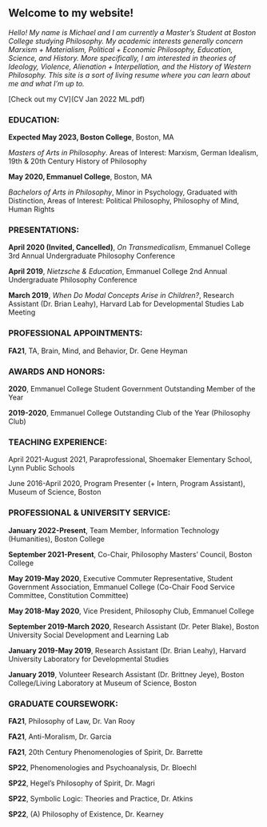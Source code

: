 ## Welcome to my website!

*Hello! My name is Michael and I am currently a Master’s Student at Boston College studying Philosophy. My academic interests generally concern Marxism + Materialism, Political + Economic Philosophy, Education, Science, and History. More specifically, I am interested in theories of Ideology, Violence, Alienation + Interpellation, and the History of Western Philosophy. This site is a sort of living resume where you can learn about me and what I’m up to.*

[Check out my CV](CV Jan 2022 ML.pdf)

### EDUCATION:

**Expected May 2023, Boston College**, Boston, MA

*Masters of Arts in Philosophy*. Areas of Interest: Marxism, German Idealism, 19th & 20th Century History of Philosophy

**May 2020, Emmanuel College**, Boston, MA

*Bachelors of Arts in Philosophy*, Minor in Psychology, Graduated with Distinction, Areas of Interest: Political Philosophy, Philosophy of Mind, Human Rights

### PRESENTATIONS:

**April 2020 (Invited, Cancelled)**, *On Transmedicalism*, Emmanuel College 3rd Annual Undergraduate Philosophy Conference

**April 2019**, *Nietzsche & Education*, Emmanuel College 2nd Annual Undergraduate Philosophy Conference

**March 2019**, *When Do Modal Concepts Arise in Children?*, Research Assistant (Dr. Brian Leahy), Harvard Lab for Developmental Studies Lab Meeting

### PROFESSIONAL APPOINTMENTS:

**FA21**, TA, Brain, Mind, and Behavior, Dr. Gene Heyman

### AWARDS AND HONORS:

**2020**, Emmanuel College Student Government Outstanding Member of the Year

**2019-2020**, Emmanuel College Outstanding Club of the Year (Philosophy Club)

### TEACHING EXPERIENCE:

April 2021-August 2021, Paraprofessional, Shoemaker Elementary School, Lynn Public Schools

June 2016-April 2020, Program Presenter (+ Intern, Program Assistant), Museum of Science, Boston

### PROFESSIONAL & UNIVERSITY SERVICE:

**January 2022-Present**, Team Member, Information Technology (Humanities), Boston College

**September 2021-Present**, Co-Chair, Philosophy Masters’ Council, Boston College

**May 2019-May 2020**, Executive Commuter Representative, Student Government Association, Emmanuel College (Co-Chair Food Service Committee, Constitution Committee)

**May 2018-May 2020**, Vice President, Philosophy Club, Emmanuel College

**September 2019-March 2020**, Research Assistant (Dr. Peter Blake), Boston University Social Development and Learning Lab

**January 2019-May 2019**, Research Assistant (Dr. Brian Leahy), Harvard University Laboratory for Developmental Studies

**January 2019**, Volunteer Research Assistant (Dr. Brittney Jeye), Boston College/Living Laboratory at Museum of Science, Boston

### GRADUATE COURSEWORK:

**FA21**, Philosophy of Law, Dr. Van Rooy

**FA21**, Anti-Moralism, Dr. Garcia

**FA21**, 20th Century Phenomenologies of Spirit, Dr. Barrette

**SP22**, Phenomenologies and Psychoanalysis, Dr. Bloechl

**SP22**, Hegel’s Philosophy of Spirit, Dr. Magri

**SP22**, Symbolic Logic: Theories and Practice, Dr. Atkins

**SP22**, (A) Philosophy of Existence, Dr. Kearney
